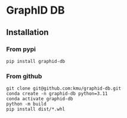 # GraphID DB

## Installation

### From pypi
```
pip install graphid-db
```

### From github
```
git clone git@github.com:kmu/graphid-db.git
conda create -n graphid-db python=3.11
conda activate graphid-db
python -m build
pip install dist/*.whl
```

